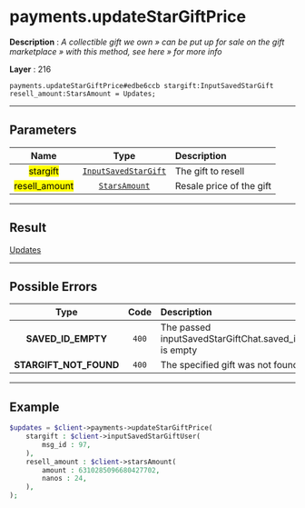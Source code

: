 # payments.updateStarGiftPrice

**Description** : *A collectible gift we own &raquo; can be put up for sale on the gift marketplace &raquo; with this method, see here &raquo; for more info*

**Layer** : 216

```tl
payments.updateStarGiftPrice#edbe6ccb stargift:InputSavedStarGift resell_amount:StarsAmount = Updates;
```

---

## Parameters

| Name | Type | Description |
| :---: | :---: | :--- |
| <mark>stargift</mark> | [`InputSavedStarGift`](type/InputSavedStarGift) | The gift to resell |
| <mark>resell_amount</mark> | [`StarsAmount`](type/StarsAmount) | Resale price of the gift |

---

## Result

[Updates](type/Updates)

---

## Possible Errors

| Type | Code | Description |
| :---: | :---: | :--- |
| **SAVED_ID_EMPTY** | `400` | The passed inputSavedStarGiftChat.saved_id is empty |
| **STARGIFT_NOT_FOUND** | `400` | The specified gift was not found |

---

## Example

```php
$updates = $client->payments->updateStarGiftPrice(
	stargift : $client->inputSavedStarGiftUser(
		msg_id : 97,
	),
	resell_amount : $client->starsAmount(
		amount : 6310285096680427702,
		nanos : 24,
	),
);
```